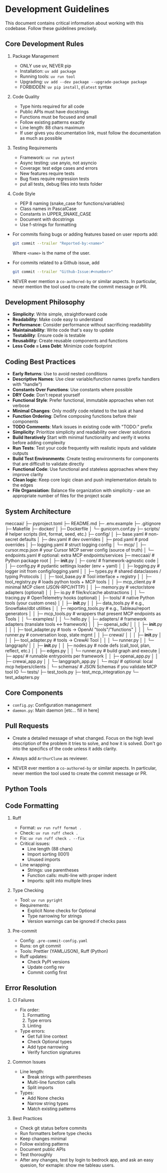 # Development Guidelines

This document contains critical information about working with this codebase. Follow these guidelines precisely.

## Core Development Rules

1. Package Management
   - ONLY use uv, NEVER pip
   - Installation: `uv add package`
   - Running tools: `uv run tool`
   - Upgrading: `uv add --dev package --upgrade-package package`
   - FORBIDDEN: `uv pip install`, `@latest` syntax

2. Code Quality
   - Type hints required for all code
   - Public APIs must have docstrings
   - Functions must be focused and small
   - Follow existing patterns exactly
   - Line length: 88 chars maximum
   - If user gives you documentation link, must follow the documentation as much as possible

3. Testing Requirements
   - Framework: `uv run pytest`
   - Async testing: use anyio, not asyncio
   - Coverage: test edge cases and errors
   - New features require tests
   - Bug fixes require regression tests
   - put all tests, debug files into tests folder

4. Code Style
    - PEP 8 naming (snake_case for functions/variables)
    - Class names in PascalCase
    - Constants in UPPER_SNAKE_CASE
    - Document with docstrings
    - Use f-strings for formatting

- For commits fixing bugs or adding features based on user reports add:
  ```bash
  git commit --trailer "Reported-by:<name>"
  ```
  Where `<name>` is the name of the user.

- For commits related to a Github issue, add
  ```bash
  git commit --trailer "Github-Issue:#<number>"
  ```
- NEVER ever mention a `co-authored-by` or similar aspects. In particular, never
  mention the tool used to create the commit message or PR.

## Development Philosophy

- **Simplicity**: Write simple, straightforward code
- **Readability**: Make code easy to understand
- **Performance**: Consider performance without sacrificing readability
- **Maintainability**: Write code that's easy to update
- **Testability**: Ensure code is testable
- **Reusability**: Create reusable components and functions
- **Less Code = Less Debt**: Minimize code footprint

## Coding Best Practices

- **Early Returns**: Use to avoid nested conditions
- **Descriptive Names**: Use clear variable/function names (prefix handlers with "handle")
- **Constants Over Functions**: Use constants where possible
- **DRY Code**: Don't repeat yourself
- **Functional Style**: Prefer functional, immutable approaches when not verbose
- **Minimal Changes**: Only modify code related to the task at hand
- **Function Ordering**: Define composing functions before their components
- **TODO Comments**: Mark issues in existing code with "TODO:" prefix
- **Simplicity**: Prioritize simplicity and readability over clever solutions
- **Build Iteratively** Start with minimal functionality and verify it works before adding complexity
- **Run Tests**: Test your code frequently with realistic inputs and validate outputs
- **Build Test Environments**: Create testing environments for components that are difficult to validate directly
- **Functional Code**: Use functional and stateless approaches where they improve clarity
- **Clean logic**: Keep core logic clean and push implementation details to the edges
- **File Organsiation**: Balance file organization with simplicity - use an appropriate number of files for the project scale

## System Architecture

meccaai/
├─ pyproject.toml
├─ README.md
├─ .env.example
├─ .gitignore
├─ Makefile
├─ docker/
│  ├─ Dockerfile
│  └─ gunicorn.conf.py
├─ scripts/                 # helper scripts (lint, format, seed, etc.)
├─ config/
│  ├─ base.yaml             # non-secret defaults
│  ├─ dev.yaml              # dev overrides
│  ├─ prod.yaml             # prod overrides
│  ├─ logging.yaml          # struct logging config
│  └─ mcp/
│     ├─ cursor.mcp.json    # your Cursor MCP server config (source of truth)
│     └─ endpoints.yaml     # optional: extra MCP endpoints/services
├─ meccaai/                 # Python package root
│  ├─ __init__.py
│  ├─ core/                 # framework-agnostic code
│  │  ├─ config.py          # pydantic settings loader (env + yaml)
│  │  ├─ logging.py         # logger init from config/logging.yaml
│  │  ├─ types.py           # shared dataclasses / typing Protocols
│  │  ├─ tool_base.py       # Tool interface + registry
│  │  ├─ tool_registry.py   # loads python tools + MCP tools
│  │  ├─ mcp_client.py      # minimal MCP client (JSON-RPC/HTTP)
│  │  ├─ memory.py          # vector/store adapters (optional)
│  │  ├─ io.py              # file/kv/cache abstractions
│  │  └─ tracing.py         # OpenTelemetry hooks (optional)
│  ├─ tools/                # native Python tools (your custom ones)
│  │  ├─ __init__.py
│  │  ├─ data_tools.py      # e.g., Snowflake/dbt utilities
│  │  ├─ reporting_tools.py # e.g., Tableau/report generators
│  │  ├─ mcp_tools.py       # wrappers that present MCP endpoints as Tools
│  │  └─ examples/
│  │     └─ hello.py
│  ├─ adapters/             # framework adapters (translate tools <-> framework)
│  │  ├─ openai_sdk/
│  │  │  ├─ __init__.py
│  │  │  ├─ tool_adapter.py     # tools -> OpenAI "tools"/"functions"
│  │  │  └─ runner.py           # conversation loop, state mgmt
│  │  ├─ crewai/
│  │  │  ├─ __init__.py
│  │  │  ├─ tool_adapter.py     # tools -> CrewAI Tool
│  │  │  └─ runner.py
│  │  └─ langgraph/
│  │     ├─ __init__.py
│  │     ├─ nodes.py            # node defs (call_tool, plan, reflect, etc.)
│  │     ├─ edges.py
│  │     └─ runner.py           # build graph and execute
│  ├─ apps/                 # runnable entrypoints per framework
│  │  ├─ openai_app.py
│  │  ├─ crewai_app.py
│  │  └─ langgraph_app.py
│  └─ mcp/                  # optional: local mcp helpers/clients
│     └─ schemas/           # JSON Schemas if you validate MCP tool IO
└─ tests/
   ├─ test_tools.py
   ├─ test_mcp_integration.py
   └─ test_adapters.py

## Core Components

- `config.py`: Configuration management
- `daemon.py`: Main daemon
[etc... fill in here]

## Pull Requests

- Create a detailed message of what changed. Focus on the high level description of
  the problem it tries to solve, and how it is solved. Don't go into the specifics of the
  code unless it adds clarity.

- Always add `ArthurClune` as reviewer.

- NEVER ever mention a `co-authored-by` or similar aspects. In particular, never
  mention the tool used to create the commit message or PR.

## Python Tools

## Code Formatting

1. Ruff
   - Format: `uv run ruff format .`
   - Check: `uv run ruff check .`
   - Fix: `uv run ruff check . --fix`
   - Critical issues:
     - Line length (88 chars)
     - Import sorting (I001)
     - Unused imports
   - Line wrapping:
     - Strings: use parentheses
     - Function calls: multi-line with proper indent
     - Imports: split into multiple lines

2. Type Checking
   - Tool: `uv run pyright`
   - Requirements:
     - Explicit None checks for Optional
     - Type narrowing for strings
     - Version warnings can be ignored if checks pass

3. Pre-commit
   - Config: `.pre-commit-config.yaml`
   - Runs: on git commit
   - Tools: Prettier (YAML/JSON), Ruff (Python)
   - Ruff updates:
     - Check PyPI versions
     - Update config rev
     - Commit config first

## Error Resolution

1. CI Failures
   - Fix order:
     1. Formatting
     2. Type errors
     3. Linting
   - Type errors:
     - Get full line context
     - Check Optional types
     - Add type narrowing
     - Verify function signatures

2. Common Issues
   - Line length:
     - Break strings with parentheses
     - Multi-line function calls
     - Split imports
   - Types:
     - Add None checks
     - Narrow string types
     - Match existing patterns

3. Best Practices
   - Check git status before commits
   - Run formatters before type checks
   - Keep changes minimal
   - Follow existing patterns
   - Document public APIs
   - Test thoroughly
   - After any changes, test by login to bedrock app, and ask an easy quesion, for exmaple: show me tableau users.
